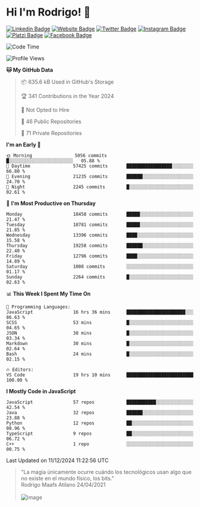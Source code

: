 # Hi I'm Rodrigo! 👋
[![Linkedin Badge](https://img.shields.io/badge/-rmaafs-blue?style=flat&logo=Linkedin&logoColor=white&link=https://www.linkedin.com/in/rmaafs/)](https://www.linkedin.com/in/rmaafs/)
[![Website Badge](https://img.shields.io/badge/-rmaafs.com-0a192f?style=flat&logo=Google-Chrome&logoColor=white&link=https://rmaafs.com)](https://rmaafs.com)
[![Twitter Badge](https://img.shields.io/badge/-@royendero-1ca0f1?style=flat&labelColor=1ca0f1&logo=twitter&logoColor=white&link=https://twitter.com/royendero)](https://twitter.com/royendero)
[![Instagram Badge](https://img.shields.io/badge/-@rmaafs-purple?style=flat&logo=instagram&logoColor=white&link=https://instagram.com/rmaafs/)](https://instagram.com/rmaafs)
[![Platzi Badge](https://img.shields.io/badge/-rmaafs-203845?style=flat&logo=Platzi&logoColor=98CA3F&link=https://platzi.com/p/rmaafs/)](https://platzi.com/p/rmaafs/)
[![Facebook Badge](https://img.shields.io/badge/-rmaafs-046CE4?style=flat&logo=Facebook&logoColor=white&link=https://www.facebook.com/rmaafs/)](https://www.facebook.com/rmaafs/)

<!--START_SECTION:waka-->
![Code Time](http://img.shields.io/badge/Code%20Time-3%2C135%20hrs%204%20mins-blue)

![Profile Views](http://img.shields.io/badge/Profile%20Views-0-blue)

**🐱 My GitHub Data** 

> 📦 635.6 kB Used in GitHub's Storage 
 > 
> 🏆 341 Contributions in the Year 2024
 > 
> 🚫 Not Opted to Hire
 > 
> 📜 46 Public Repositories 
 > 
> 🔑 71 Private Repositories 
 > 
**I'm an Early 🐤** 

```text
🌞 Morning                5056 commits        █░░░░░░░░░░░░░░░░░░░░░░░░   05.88 % 
🌆 Daytime                57425 commits       █████████████████░░░░░░░░   66.80 % 
🌃 Evening                21235 commits       ██████░░░░░░░░░░░░░░░░░░░   24.70 % 
🌙 Night                  2245 commits        █░░░░░░░░░░░░░░░░░░░░░░░░   02.61 % 
```
📅 **I'm Most Productive on Thursday** 

```text
Monday                   18458 commits       █████░░░░░░░░░░░░░░░░░░░░   21.47 % 
Tuesday                  18781 commits       █████░░░░░░░░░░░░░░░░░░░░   21.85 % 
Wednesday                13396 commits       ████░░░░░░░░░░░░░░░░░░░░░   15.58 % 
Thursday                 19258 commits       ██████░░░░░░░░░░░░░░░░░░░   22.40 % 
Friday                   12796 commits       ████░░░░░░░░░░░░░░░░░░░░░   14.89 % 
Saturday                 1008 commits        ░░░░░░░░░░░░░░░░░░░░░░░░░   01.17 % 
Sunday                   2264 commits        █░░░░░░░░░░░░░░░░░░░░░░░░   02.63 % 
```


📊 **This Week I Spent My Time On** 

```text
💬 Programming Languages: 
JavaScript               16 hrs 36 mins      ██████████████████████░░░   86.63 % 
SCSS                     53 mins             █░░░░░░░░░░░░░░░░░░░░░░░░   04.65 % 
JSON                     38 mins             █░░░░░░░░░░░░░░░░░░░░░░░░   03.34 % 
Markdown                 30 mins             █░░░░░░░░░░░░░░░░░░░░░░░░   02.64 % 
Bash                     24 mins             █░░░░░░░░░░░░░░░░░░░░░░░░   02.15 % 

🔥 Editors: 
VS Code                  19 hrs 10 mins      █████████████████████████   100.00 % 
```

**I Mostly Code in JavaScript** 

```text
JavaScript               57 repos            ███████████░░░░░░░░░░░░░░   42.54 % 
Java                     32 repos            ██████░░░░░░░░░░░░░░░░░░░   23.88 % 
Python                   12 repos            ██░░░░░░░░░░░░░░░░░░░░░░░   08.96 % 
TypeScript               9 repos             ██░░░░░░░░░░░░░░░░░░░░░░░   06.72 % 
C++                      1 repo              ░░░░░░░░░░░░░░░░░░░░░░░░░   00.75 % 
```




 Last Updated on 11/12/2024 11:22:56 UTC
<!--END_SECTION:waka-->

> "La magia únicamente ocurre cuándo los tecnológicos usan algo que no existe en el mundo físico, los bits."<br>
>  Rodrigo Maafs Atilano 24/04/2021
<br><br>
![image](https://user-images.githubusercontent.com/47652130/116024039-ff6eb680-a612-11eb-8b42-290c8922697e.png)
